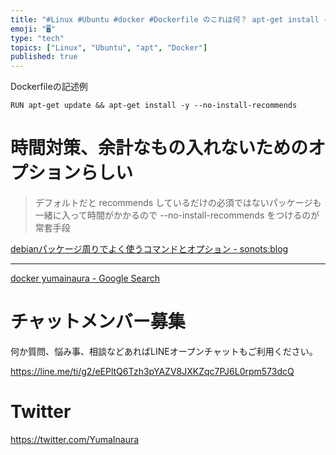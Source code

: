 ```yaml
---
title: "#Linux #Ubuntu #docker #Dockerfile のこれは何？ apt-get install --no-install"
emoji: "🖥"
type: "tech"
topics: ["Linux", "Ubuntu", "apt", "Docker"]
published: true
---
```


Dockerfileの記述例

```
RUN apt-get update && apt-get install -y --no-install-recommends
```

# 時間対策、余計なもの入れないためのオプションらしい

>デフォルトだと recommends しているだけの必須ではないパッケージも一緒に入って時間がかかるので --no-install-recommends をつけるのが常套手段

[debianパッケージ周りでよく使うコマンドとオプション - sonots:blog](http://blog.livedoor.jp/sonots/archives/50115456.html)

---

[docker yumainaura - Google Search](https://www.google.com/search?q=docker+yumainaura&oq=docker+yumainaura&aqs=chrome..69i57j69i65j0j69i61j69i60j69i61.2401j0j7&sourceid=chrome&ie=UTF-8)








<!-- Update From Qiita API -->

# チャットメンバー募集


何か質問、悩み事、相談などあればLINEオープンチャットもご利用ください。

https://line.me/ti/g2/eEPltQ6Tzh3pYAZV8JXKZqc7PJ6L0rpm573dcQ





# Twitter


https://twitter.com/YumaInaura


<!-- Update From Qiita API -->


